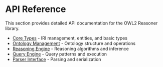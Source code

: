 # API Reference

This section provides detailed API documentation for the OWL2 Reasoner library.

- [Core Types](core.md) - IRI management, entities, and basic types
- [Ontology Management](ontology.md) - Ontology structure and operations
- [Reasoning Engine](reasoning.md) - Reasoning algorithms and inference
- [Query Engine](query.md) - Query patterns and execution
- [Parser Interface](parser.md) - Parsing and serialization